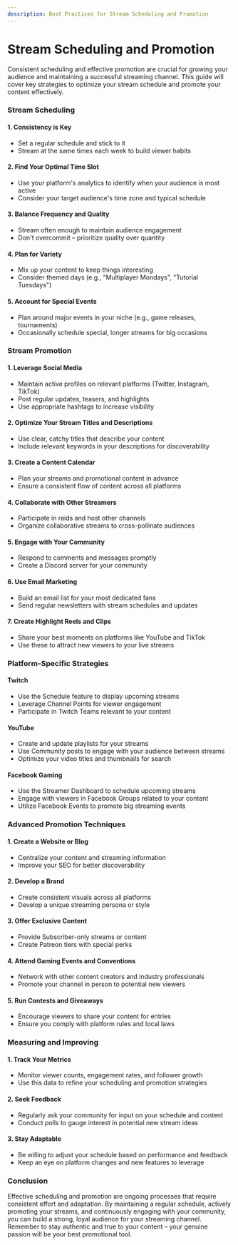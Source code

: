 ```yaml
---
description: Best Practices for Stream Scheduling and Promotion
---
```


# Stream Scheduling and Promotion

Consistent scheduling and effective promotion are crucial for growing your audience and maintaining a successful streaming channel. This guide will cover key strategies to optimize your stream schedule and promote your content effectively.

### Stream Scheduling

#### 1. Consistency is Key

* Set a regular schedule and stick to it
* Stream at the same times each week to build viewer habits

#### 2. Find Your Optimal Time Slot

* Use your platform's analytics to identify when your audience is most active
* Consider your target audience's time zone and typical schedule

#### 3. Balance Frequency and Quality

* Stream often enough to maintain audience engagement
* Don't overcommit – prioritize quality over quantity

#### 4. Plan for Variety

* Mix up your content to keep things interesting
* Consider themed days (e.g., "Multiplayer Mondays", "Tutorial Tuesdays")

#### 5. Account for Special Events

* Plan around major events in your niche (e.g., game releases, tournaments)
* Occasionally schedule special, longer streams for big occasions

### Stream Promotion

#### 1. Leverage Social Media

* Maintain active profiles on relevant platforms (Twitter, Instagram, TikTok)
* Post regular updates, teasers, and highlights
* Use appropriate hashtags to increase visibility

#### 2. Optimize Your Stream Titles and Descriptions

* Use clear, catchy titles that describe your content
* Include relevant keywords in your descriptions for discoverability

#### 3. Create a Content Calendar

* Plan your streams and promotional content in advance
* Ensure a consistent flow of content across all platforms

#### 4. Collaborate with Other Streamers

* Participate in raids and host other channels
* Organize collaborative streams to cross-pollinate audiences

#### 5. Engage with Your Community

* Respond to comments and messages promptly
* Create a Discord server for your community

#### 6. Use Email Marketing

* Build an email list for your most dedicated fans
* Send regular newsletters with stream schedules and updates

#### 7. Create Highlight Reels and Clips

* Share your best moments on platforms like YouTube and TikTok
* Use these to attract new viewers to your live streams

### Platform-Specific Strategies

#### Twitch

* Use the Schedule feature to display upcoming streams
* Leverage Channel Points for viewer engagement
* Participate in Twitch Teams relevant to your content

#### YouTube

* Create and update playlists for your streams
* Use Community posts to engage with your audience between streams
* Optimize your video titles and thumbnails for search

#### Facebook Gaming

* Use the Streamer Dashboard to schedule upcoming streams
* Engage with viewers in Facebook Groups related to your content
* Utilize Facebook Events to promote big streaming events

### Advanced Promotion Techniques

#### 1. Create a Website or Blog

* Centralize your content and streaming information
* Improve your SEO for better discoverability

#### 2. Develop a Brand

* Create consistent visuals across all platforms
* Develop a unique streaming persona or style

#### 3. Offer Exclusive Content

* Provide Subscriber-only streams or content
* Create Patreon tiers with special perks

#### 4. Attend Gaming Events and Conventions

* Network with other content creators and industry professionals
* Promote your channel in person to potential new viewers

#### 5. Run Contests and Giveaways

* Encourage viewers to share your content for entries
* Ensure you comply with platform rules and local laws

### Measuring and Improving

#### 1. Track Your Metrics

* Monitor viewer counts, engagement rates, and follower growth
* Use this data to refine your scheduling and promotion strategies

#### 2. Seek Feedback

* Regularly ask your community for input on your schedule and content
* Conduct polls to gauge interest in potential new stream ideas

#### 3. Stay Adaptable

* Be willing to adjust your schedule based on performance and feedback
* Keep an eye on platform changes and new features to leverage

### Conclusion

Effective scheduling and promotion are ongoing processes that require consistent effort and adaptation. By maintaining a regular schedule, actively promoting your streams, and continuously engaging with your community, you can build a strong, loyal audience for your streaming channel. Remember to stay authentic and true to your content – your genuine passion will be your best promotional tool.
